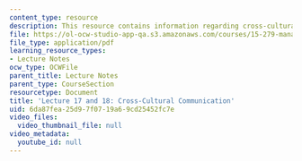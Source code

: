 ```yaml
---
content_type: resource
description: This resource contains information regarding cross-cultural communication.
file: https://ol-ocw-studio-app-qa.s3.amazonaws.com/courses/15-279-management-communication-for-undergraduates-fall-2012/6da87fea25d97f0719a69cd25452fc7e_MIT15_279F12_lec17and18.pdf
file_type: application/pdf
learning_resource_types:
- Lecture Notes
ocw_type: OCWFile
parent_title: Lecture Notes
parent_type: CourseSection
resourcetype: Document
title: 'Lecture 17 and 18: Cross-Cultural Communication'
uid: 6da87fea-25d9-7f07-19a6-9cd25452fc7e
video_files:
  video_thumbnail_file: null
video_metadata:
  youtube_id: null
---
```


